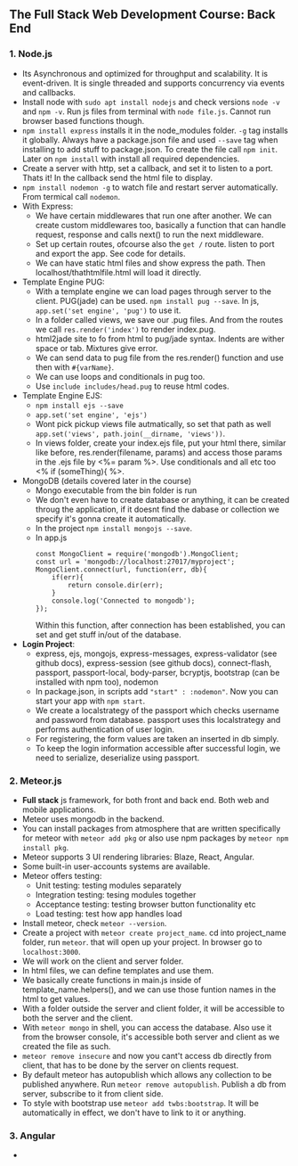 ## The Full Stack Web Development Course: Back End

### 1. Node.js
- Its Asynchronous and optimized for throughput and scalability. It is event-driven. It is single threaded and supports concurrency via events and callbacks.
- Install node with `sudo apt install nodejs` and check versions `node -v` and `npm -v`. Run js files from terminal with `node file.js`. Cannot run browser based functions though.
- `npm install express` installs it in the node_modules folder. `-g` tag installs it globally. Always have a package.json file and used `--save` tag when installing to add stuff to package.json. To create the file call `npm init`. Later on `npm install` with install all required dependencies.
- Create a server with http, set a callback, and set it to listen to a port. Thats it! In the callback send the html file to display.
- `npm install nodemon -g` to watch file and restart server automatically. From termical call `nodemon`.
- With Express:
    - We have certain middlewares that run one after another. We can create custom middlewares too, basically a function that can handle request, response and calls next() to run the next middleware.
    - Set up certain routes, ofcourse also the `get /` route. listen to port and export the app. See code for details.
    - We can have static html files and show express the path. Then localhost/thathtmlfile.html will load it directly.
- Template Engine PUG:
    - With a template engine we can load pages through server to the client. PUG(jade) can be used. `npm install pug --save`. In js, `app.set('set engine', 'pug')` to use it.
    - In a folder called views, we save our .pug files. And from the routes we call `res.render('index')` to render index.pug.
    - html2jade site to fo from html to pug/jade syntax. Indents are wither space or tab. Mixtures give error.
    - We can send data to pug file from the res.render() function and use then with `#{varName}`. 
    - We can use loops and conditionals in pug too.
    - Use `include includes/head.pug` to reuse html codes.
- Template Engine EJS:
    - `npm install ejs --save`
    - `app.set('set engine', 'ejs')`
    - Wont pick pickup views file autmatically, so set that path as well `app.set('views', path.join(__dirname, 'views'))`.
    - In views folder, create your index.ejs file, put your html there, similar like before, res.render(filename, params) and access those params in the .ejs file by <%= param %>. Use conditionals and all etc too <% if (someThing){ %>.
- MongoDB (details covered later in the course)
    - Mongo executable from the bin folder is run
    - We don't even have to create database or anything, it can be created throug the application, if it doesnt find the dabase or collection we specify it's gonna create it automatically.
    - In the project `npm install mongojs --save`.
    - In app.js
        ```
        const MongoClient = require('mongodb').MongoClient;
        const url = 'mongodb://localhost:27017/myproject';
        MongoClient.connect(url, function(err, db){
            if(err){
                return console.dir(err);
            }
            console.log('Connected to mongodb');
        });
        ```
        Within this function, after connection has been established, you can set and get stuff in/out of the database.
- **Login Project**:
    - express, ejs, mongojs, express-messages, express-validator (see github docs), express-session (see github docs), connect-flash, passport, passport-local, body-parser, bcryptjs, bootstrap (can be installed with npm too), nodemon
    - In package.json, in scripts add `"start" : :nodemon"`. Now you can start your app with `npm start`.
    - We create a localstrategy of the passport which checks username and password from database. passport uses this localstrategy and performs authentication of user login.
    - For registering, the form values are taken an inserted in db simply.
    - To keep the login information accessible after successful login, we need to serialize, deserialize using passport.

### 2. Meteor.js
- **Full stack** js framework, for both front and back end. Both web and mobile applications.
- Meteor uses mongodb in the backend.
- You can install packages from atmosphere that are written specifically for meteor with `meteor add pkg` or also use npm packages by `meteor npm install pkg`.
- Meteor supports 3 UI rendering libraries: Blaze, React, Angular.
- Some built-in user-accounts systems are available.
- Meteor offers testing:
    - Unit testing: testing modules separately
    - Integration testing: tesing modules together
    - Acceptance testing: testing browser button functionality etc
    - Load testing: test how app handles load
- Install meteor, check `meteor --version`.
- Create a project with `meteor create project_name`. cd into project_name folder, run `meteor`. that will open up your project. In browser go to `localhost:3000`.
- We will work on the client and server folder. 
- In html files, we can define templates and use them.
- We basically create functions in main.js inside of template_name.helpers(), and we can use those funtion names in the html to get values.
- With a folder outside the server and client folder, it will be accessible to both the server and the client.
- With `meteor mongo` in shell, you can access the database. Also use it from the browser console, it's accessible both server and client as we created the file as such.
- `meteor remove insecure` and now you cant't access db directly from client, that has to be done by the server on clients request.
- By default meteor has autopublish which allows any collection to be published anywhere. Run `meteor remove autopublish`. Publish a db from server, subscribe to it from client side.
- To style with bootstrap use `meteor add twbs:bootstrap`. It will be automatically in effect, we don't have to link to it or anything. 

### 3. Angular
- 